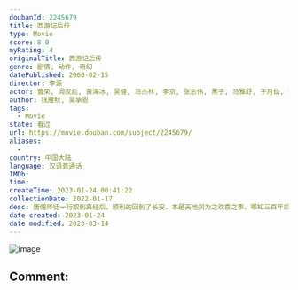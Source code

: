 ```yaml
---
doubanId: 2245679
title: 西游记后传
type: Movie
score: 8.0
myRating: 4
originalTitle: 西游记后传
genre: 剧情, 动作, 奇幻
datePublished: 2000-02-15
director: 李源
actor: 曹荣, 闾汉彪, 黄海冰, 吴健, 马杰林, 李京, 张志伟, 黑子, 马雅舒, 于月仙, 涓子, 于震, 邱悦, 傅羽嘉, 崔岱, 单联丽, 党同义, 郝一平, 曲敬国, 蒋瑞征, 拓娜娜
author: 钱雁秋, 吴承恩
tags:
  - Movie
state: 看过
url: https://movie.douban.com/subject/2245679/
aliases:
  - 
country: 中国大陆
language: 汉语普通话
IMDb: 
time: 
createTime: 2023-01-24 00:41:22
collectionDate: 2022-01-17
desc: 唐僧师徒一行取到真经后，顺利的回到了长安，本是天地间为之欢喜之事。哪知三百年后，佛祖圆寂之时，天地突生异变。魔教教头无天（黑子饰）突然降临到现场，占领要地灵山，自封为“无天佛祖”。且告知众妖：33年...
date created: 2023-01-24
date modified: 2023-03-14
---
```


![image](p2352750200.jpg)

Comment:
---
